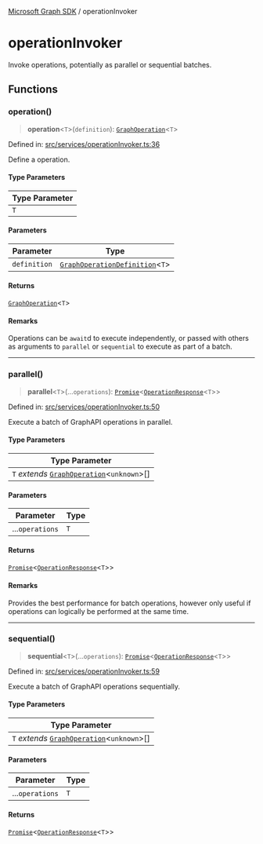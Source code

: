 [Microsoft Graph SDK](README.md) / operationInvoker

# operationInvoker

Invoke operations, potentially as parallel or sequential batches.

## Functions

### operation()

> **operation**\<`T`\>(`definition`): [`GraphOperation`](GraphOperation.md#graphoperation)\<`T`\>

Defined in: [src/services/operationInvoker.ts:36](https://github.com/Future-Secure-AI/microsoft-graph/blob/main/src/services/operationInvoker.ts#L36)

Define a operation.

#### Type Parameters

| Type Parameter |
| ------ |
| `T` |

#### Parameters

| Parameter | Type |
| ------ | ------ |
| `definition` | [`GraphOperationDefinition`](GraphOperation.md#graphoperationdefinition)\<`T`\> |

#### Returns

[`GraphOperation`](GraphOperation.md#graphoperation)\<`T`\>

#### Remarks

Operations can be `await`d to execute independently, or passed with others as arguments to `parallel` or `sequential` to execute as part of a batch.

***

### parallel()

> **parallel**\<`T`\>(...`operations`): [`Promise`](https://developer.mozilla.org/docs/Web/JavaScript/Reference/Global_Objects/Promise)\<[`OperationResponse`](GraphOperation.md#operationresponse)\<`T`\>\>

Defined in: [src/services/operationInvoker.ts:50](https://github.com/Future-Secure-AI/microsoft-graph/blob/main/src/services/operationInvoker.ts#L50)

Execute a batch of GraphAPI operations in parallel.

#### Type Parameters

| Type Parameter |
| ------ |
| `T` *extends* [`GraphOperation`](GraphOperation.md#graphoperation)\<`unknown`\>[] |

#### Parameters

| Parameter | Type |
| ------ | ------ |
| ...`operations` | `T` |

#### Returns

[`Promise`](https://developer.mozilla.org/docs/Web/JavaScript/Reference/Global_Objects/Promise)\<[`OperationResponse`](GraphOperation.md#operationresponse)\<`T`\>\>

#### Remarks

Provides the best performance for batch operations, however only useful if operations can logically be performed at the same time.

***

### sequential()

> **sequential**\<`T`\>(...`operations`): [`Promise`](https://developer.mozilla.org/docs/Web/JavaScript/Reference/Global_Objects/Promise)\<[`OperationResponse`](GraphOperation.md#operationresponse)\<`T`\>\>

Defined in: [src/services/operationInvoker.ts:59](https://github.com/Future-Secure-AI/microsoft-graph/blob/main/src/services/operationInvoker.ts#L59)

Execute a batch of GraphAPI operations sequentially.

#### Type Parameters

| Type Parameter |
| ------ |
| `T` *extends* [`GraphOperation`](GraphOperation.md#graphoperation)\<`unknown`\>[] |

#### Parameters

| Parameter | Type |
| ------ | ------ |
| ...`operations` | `T` |

#### Returns

[`Promise`](https://developer.mozilla.org/docs/Web/JavaScript/Reference/Global_Objects/Promise)\<[`OperationResponse`](GraphOperation.md#operationresponse)\<`T`\>\>

